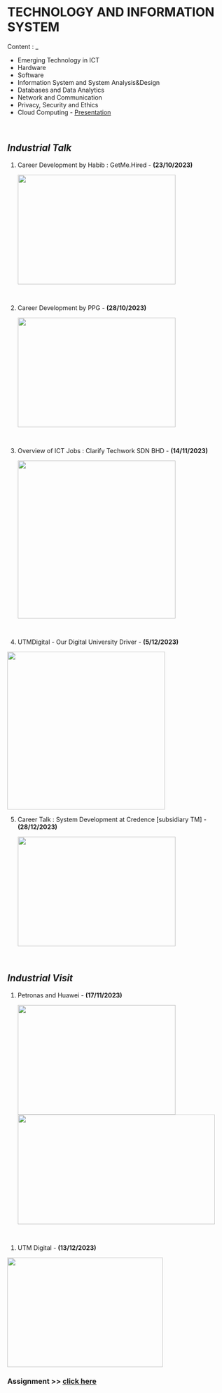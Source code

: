 # TECHNOLOGY AND INFORMATION SYSTEM

Content : _
- Emerging Technology in ICT
- Hardware
- Software
- Information System and System Analysis&Design
- Databases and Data Analytics
- Network and Communication
- Privacy, Security and Ethics
- Cloud Computing  - [Presentation](https://github.com/firzanabadrus/SECPH-1/blob/main/SECP1513-Technology%26Information%20System/Cloud%20Computing%20Presentation.pdf)

<br>

## **_Industrial Talk_**

1. Career Development by Habib : GetMe.Hired - **(23/10/2023)**
   
   <img src=https://github.com/firzanabadrus/SECPH-1/assets/148327377/78483830-f028-441b-aa70-5f1e266b60e8 width="360" height="250">
 

<br>

2. Career Development by PPG - **(28/10/2023)**

   <img src=https://github.com/firzanabadrus/SECPH-1/assets/148327377/5308bc8e-8703-4039-a51d-46c75c17f15d width="360" height="250">


<br>
   
3. Overview of ICT Jobs : Clarify Techwork SDN BHD - **(14/11/2023)**

   <img src=https://github.com/firzanabadrus/SECPH-1/assets/148327377/a30d36cb-fcbc-4e39-85ce-4d0eb833111c width="360" height="360">

<br>

4. UTMDigital - Our Digital University Driver - **(5/12/2023)**

  <img src=https://github.com/firzanabadrus/SECPH-1/assets/148327377/5fd652dd-d039-451f-abbf-0ae159c21e90 width="360" height="360"> 

<br>

5. Career Talk : System Development at Credence [subsidiary TM] - **(28/12/2023)**

    <img src=https://github.com/firzanabadrus/SECPH-1/assets/148327377/0f2ba5a2-a739-4fe9-ab2b-a357bd498edd width="360" height="250">  

<br>


## **_Industrial Visit_**
1. Petronas and Huawei - **(17/11/2023)**

   <img src=https://github.com/firzanabadrus/SECPH-1/assets/148327377/474369c9-5886-4f45-aff5-2187934ca1b1 width="360" height="250"> 

   <img src=https://github.com/firzanabadrus/SECPH-1/assets/148327377/92a6c20c-8229-49f6-9dfd-8016ac28039c width="450" height="250">

<br>

1. UTM Digital - **(13/12/2023)**

 <img src=https://github.com/firzanabadrus/SECPH-1/assets/148327377/7d8f87ec-e211-4eb7-9e82-dacd7772e832 width="355" height="250"> 


### Assignment >> [click here](https://github.com/firzanabadrus/SECPH-1/tree/main/SECP1513-Technology%26Information%20System/ASSIGNMENT)

